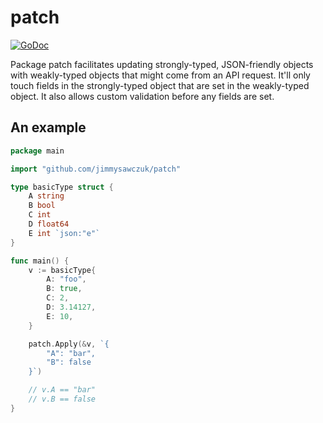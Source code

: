 # patch

[![GoDoc](https://godoc.org/github.com/jimmysawczuk/patch?status.svg)](https://godoc.org/github.com/jimmysawczuk/patch)

Package patch facilitates updating strongly-typed, JSON-friendly objects with weakly-typed objects that might come from an API request. It'll only touch fields in the strongly-typed object that are set in the weakly-typed object. It also allows custom validation before any fields are set.

## An example

```go
package main

import "github.com/jimmysawczuk/patch"

type basicType struct {
	A string
	B bool
	C int
	D float64
	E int `json:"e"`
}

func main() {
    v := basicType{
        A: "foo",
        B: true,
        C: 2,
        D: 3.14127,
        E: 10,
    }

    patch.Apply(&v, `{
        "A": "bar",
        "B": false
    }`)

    // v.A == "bar"
    // v.B == false
}
```
